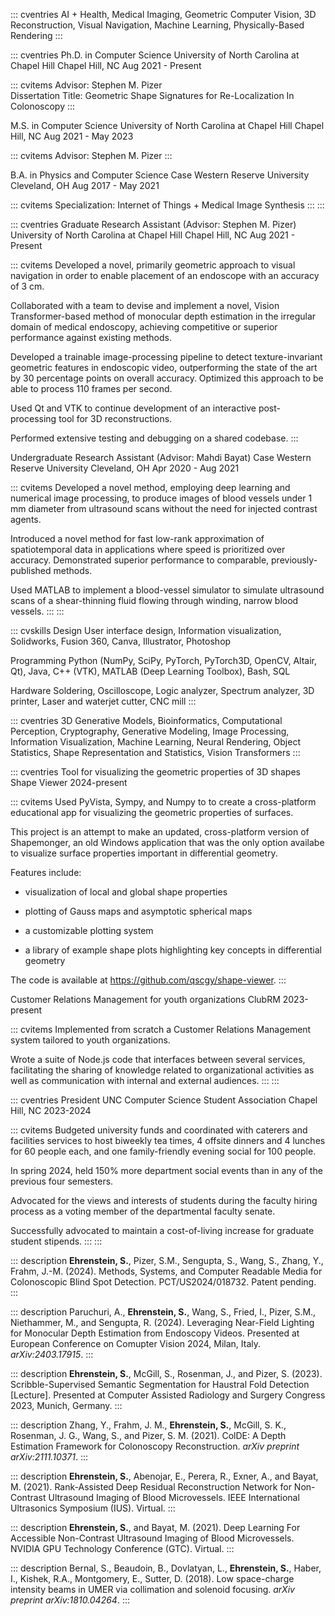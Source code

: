 ::: cventries
AI + Health, Medical Imaging, Geometric Computer Vision, 3D
Reconstruction, Visual Navigation, Machine Learning, Physically-Based
Rendering
:::

::: cventries
Ph.D. in Computer Science University of North Carolina at Chapel Hill
Chapel Hill, NC Aug 2021 - Present

::: cvitems
Advisor: Stephen M. Pizer\
Dissertation Title: Geometric Shape Signatures for Re-Localization In
Colonoscopy
:::

M.S. in Computer Science University of North Carolina at Chapel Hill
Chapel Hill, NC Aug 2021 - May 2023

::: cvitems
Advisor: Stephen M. Pizer
:::

B.A. in Physics and Computer Science Case Western Reserve University
Cleveland, OH Aug 2017 - May 2021

::: cvitems
Specialization: Internet of Things + Medical Image Synthesis
:::
:::

::: cventries
Graduate Research Assistant (Advisor: Stephen M. Pizer) University of
North Carolina at Chapel Hill Chapel Hill, NC Aug 2021 - Present

::: cvitems
Developed a novel, primarily geometric approach to visual navigation in
order to enable placement of an endoscope with an accuracy of 3 cm.

Collaborated with a team to devise and implement a novel, Vision
Transformer-based method of monocular depth estimation in the irregular
domain of medical endoscopy, achieving competitive or superior
performance against existing methods.

Developed a trainable image-processing pipeline to detect
texture-invariant geometric features in endoscopic video, outperforming
the state of the art by 30 percentage points on overall accuracy.
Optimized this approach to be able to process 110 frames per second.

Used Qt and VTK to continue development of an interactive
post-processing tool for 3D reconstructions.

Performed extensive testing and debugging on a shared codebase.
:::

Undergraduate Research Assistant (Advisor: Mahdi Bayat) Case Western
Reserve University Cleveland, OH Apr 2020 - Aug 2021

::: cvitems
Developed a novel method, employing deep learning and numerical image
processing, to produce images of blood vessels under 1 mm diameter from
ultrasound scans without the need for injected contrast agents.

Introduced a novel method for fast low-rank approximation of
spatiotemporal data in applications where speed is prioritized over
accuracy. Demonstrated superior performance to comparable,
previously-published methods.

Used MATLAB to implement a blood-vessel simulator to simulate ultrasound
scans of a shear-thinning fluid flowing through winding, narrow blood
vessels.
:::
:::

::: cvskills
Design User interface design, Information visualization, Solidworks,
Fusion 360, Canva, Illustrator, Photoshop

Programming Python (NumPy, SciPy, PyTorch, PyTorch3D, OpenCV, Altair,
Qt), Java, C++ (VTK), MATLAB (Deep Learning Toolbox), Bash, SQL

Hardware Soldering, Oscilloscope, Logic analyzer, Spectrum analyzer, 3D
printer, Laser and waterjet cutter, CNC mill
:::

::: cventries
3D Generative Models, Bioinformatics, Computational Perception,
Cryptography, Generative Modeling, Image Processing, Information
Visualization, Machine Learning, Neural Rendering, Object Statistics,
Shape Representation and Statistics, Vision Transformers
:::

::: cventries
Tool for visualizing the geometric properties of 3D shapes Shape Viewer
2024-present

::: cvitems
Used PyVista, Sympy, and Numpy to to create a cross-platform educational
app for visualizing the geometric properties of surfaces.

This project is an attempt to make an updated, cross-platform version of
Shapemonger, an old Windows application that was the only option
availabe to visualize surface properties important in differential
geometry.

Features include:

-   visualization of local and global shape properties

-   plotting of Gauss maps and asymptotic spherical maps

-   a customizable plotting system

-   a library of example shape plots highlighting key concepts in
    differential geometry

The code is available at <https://github.com/qscgy/shape-viewer>.
:::

Customer Relations Management for youth organizations ClubRM
2023-present

::: cvitems
Implemented from scratch a Customer Relations Management system tailored
to youth organizations.

Wrote a suite of Node.js code that interfaces between several services,
facilitating the sharing of knowledge related to organizational
activities as well as communication with internal and external
audiences.
:::
:::

::: cventries
President UNC Computer Science Student Association Chapel Hill, NC
2023-2024

::: cvitems
Budgeted university funds and coordinated with caterers and facilities
services to host biweekly tea times, 4 offsite dinners and 4 lunches for
60 people each, and one family-friendly evening social for 100 people.

In spring 2024, held 150% more department social events than in any of
the previous four semesters.

Advocated for the views and interests of students during the faculty
hiring process as a voting member of the departmental faculty senate.

Successfully advocated to maintain a cost-of-living increase for
graduate student stipends.
:::
:::

::: description
**Ehrenstein, S.**, Pizer, S.M., Sengupta, S., Wang, S., Zhang, Y.,
Frahm, J.-M. (2024). Methods, Systems, and Computer Readable Media for
Colonoscopic Blind Spot Detection. PCT/US2024/018732. Patent pending.
:::

::: description
Paruchuri, A., **Ehrenstein, S.**, Wang, S., Fried, I., Pizer, S.M.,
Niethammer, M., and Sengupta, R. (2024). Leveraging Near-Field Lighting
for Monocular Depth Estimation from Endoscopy Videos. Presented at
European Conference on Comupter Vision 2024, Milan, Italy.
*arXiv:2403.17915*.
:::

::: description
**Ehrenstein, S.**, McGill, S., Rosenman, J., and Pizer, S. (2023).
Scribble-Supervised Semantic Segmentation for Haustral Fold Detection
\[Lecture\]. Presented at Computer Assisted Radiology and Surgery
Congress 2023, Munich, Germany.
:::

::: description
Zhang, Y., Frahm, J. M., **Ehrenstein, S.**, McGill, S. K., Rosenman, J.
G., Wang, S., and Pizer, S. M. (2021). ColDE: A Depth Estimation
Framework for Colonoscopy Reconstruction. *arXiv preprint
arXiv:2111.10371*.
:::

::: description
**Ehrenstein, S.**, Abenojar, E., Perera, R., Exner, A., and Bayat, M.
(2021). Rank-Assisted Deep Residual Reconstruction Network for
Non-Contrast Ultrasound Imaging of Blood Microvessels. IEEE
International Ultrasonics Symposium (IUS). Virtual.
:::

::: description
**Ehrenstein, S.**, and Bayat, M. (2021). Deep Learning For Accessible
Non-Contrast Ultrasound Imaging of Blood Microvessels. NVIDIA GPU
Technology Conference (GTC). Virtual.
:::

::: description
Bernal, S., Beaudoin, B., Dovlatyan, L., **Ehrenstein, S.**, Haber, I.,
Kishek, R.A., Montgomery, E., Sutter, D. (2018). Low space-charge
intensity beams in UMER via collimation and solenoid focusing. *arXiv
preprint arXiv:1810.04264*.
:::
